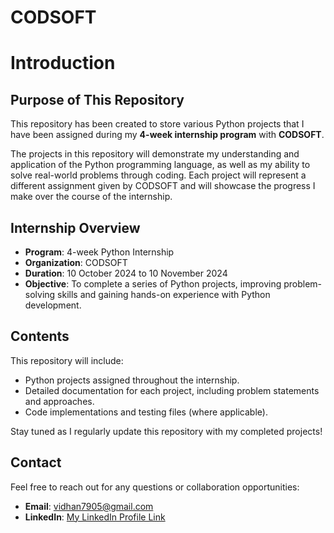 # CODSOFT

# Introduction

## Purpose of This Repository

This repository has been created to store various Python projects that I have been assigned during my **4-week internship program** with **CODSOFT**.

The projects in this repository will demonstrate my understanding and application of the Python programming language, as well as my ability to solve real-world problems through coding. Each project will represent a different assignment given by CODSOFT and will showcase the progress I make over the course of the internship.

## Internship Overview

- **Program**: 4-week Python Internship
- **Organization**: CODSOFT
- **Duration**: 10 October 2024 to 10 November 2024
- **Objective**: To complete a series of Python projects, improving problem-solving skills and gaining hands-on experience with Python development.

## Contents

This repository will include:

- Python projects assigned throughout the internship.
- Detailed documentation for each project, including problem statements and approaches.
- Code implementations and testing files (where applicable).

Stay tuned as I regularly update this repository with my completed projects!

## Contact

Feel free to reach out for any questions or collaboration opportunities:

- **Email**: vidhan7905@gmail.com
- **LinkedIn**: [My LinkedIn Profile Link](https://www.linkedin.com/in/vidhan-tiwari-7a4391328/)

